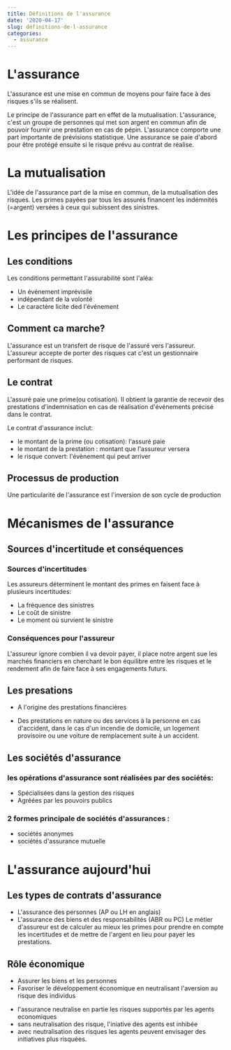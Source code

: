 ```yaml
---
title: Définitions de l'assurance
date: '2020-04-17'
slug: définitions-de-l-assurance
categories:
  - assurance
---
```


# L'assurance

L'assurance est une mise en commun de moyens pour faire face à des risques s'ils se réalisent.

Le principe de l'assurance part en effet de la mutualisation. L'assurance, c'est un groupe de personnes qui met son argent en commun afin de pouvoir fournir une prestation en cas de pépin. L'assurance comporte une part importante de prévisions statistique. Une assurance se paie d'abord pour être protégé ensuite si le risque prévu au contrat de réalise.

# La mutualisation

L'idée de l'assurance part de la mise en commun, de la mutualisation des risques. Les primes payées par tous les assurés financent les indémnités (=argent) versées à ceux qui subissent des sinistres.


# Les principes de l'assurance 

## Les conditions 

Les conditions permettant l'assurabilité sont l'aléa:
  
  * Un événement imprévisile 
  * indépendant de la volonté
  * Le caractère licite ded l'événement

## Comment ca marche?

L'assurance est un transfert de risque de l'assuré vers l'assureur.  
L'assureur accepte de porter des risques cat c'est un gestionnaire performant de risques.


## Le contrat
L'assuré paie une prime(ou cotisation). Il obtient la garantie de recevoir des prestations d'indemnisation en cas de réalisation d'événements précisé dans le contrat.

Le contrat d'assurance inclut:

  * le montant de la prime (ou cotisation): l'assuré paie
  * le montant de la prestation : montant que l'assureur versera
  * le risque convert: l'évènement qui peut arriver 

## Processus de production

Une particularité de l'assurance est l'inversion de son cycle de production

# Mécanismes de l'assurance 

## Sources d'incertitude et conséquences 


### Sources d'incertitudes
Les assureurs déterminent le montant des primes en faisent face à plusieurs incertitudes:
  
  * La fréquence des sinistres
  * Le coût de sinistre
  * Le moment où survient le sinistre


### Conséquences pour l'assureur

L'assureur ignore combien il va devoir payer, il place notre argent sue les marchés financiers en cherchant le bon équilibre entre les risques et le rendement afin de faire face à ses engagements futurs.

## Les presations

* A l'origine des prestations financières  

* Des prestations en nature ou des services à la personne en cas d'accident, dans le cas d'un incendie de domicile, un logement provisoire ou une voiture de remplacement suite à un accident.

## Les sociétés d'assurance

### les opérations d'assurance sont réalisées par des sociétés:

* Spécialisées dans la gestion des risques  
* Agréées par les pouvoirs publics

### 2 formes principale de sociétés d'assurances :
  * sociétés anonymes 
  * sociétés d'assurance mutuelle

# L'assurance aujourd'hui

## Les types de contrats d'assurance

* L'assurance des personnes (AP ou LH en anglais)
* L'assurance des biens et des responsabilités (ABR ou PC)
Le métier d'assureur est de calculer au mieux les primes pour prendre en compte les incertitudes et de mettre de l'argent en lieu pour payer les prestations.

## Rôle économique 

* Assurer les biens et les personnes
* Favoriser le développement économique en neutralisant l'aversion au risque des individus 
 - l'assurance neutralise en partie les risques supportés par les agents economiques 
 - sans neutralisation des risque, l'iniative des agents est inhibée
 - avec neutralisation des risques les agents peuvent envisager des initiatives plus risquées.